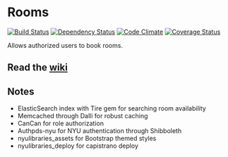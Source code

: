 # Rooms

[![Build Status](https://travis-ci.org/NYULibraries/rooms.png?branch=master)](https://travis-ci.org/NYULibraries/rooms)
[![Dependency Status](https://gemnasium.com/NYULibraries/rooms.png)](https://gemnasium.com/NYULibraries/rooms)
[![Code Climate](https://codeclimate.com/github/NYULibraries/rooms.png)](https://codeclimate.com/github/NYULibraries/rooms)
[![Coverage Status](https://coveralls.io/repos/NYULibraries/rooms/badge.png?branch=master)](https://coveralls.io/r/NYULibraries/rooms)

Allows authorized users to book rooms.

## Read the [wiki](https://github.com/NYULibraries/rooms/wiki)

## Notes

- ElasticSearch index with Tire gem for searching room availability 
- Memcached through Dalli for robust caching
- CanCan for role authorization
- Authpds-nyu for NYU authentication through Shibboleth
- nyulibraries_assets for Bootstrap themed styles
- nyulibraries_deploy for capistrano deploy
